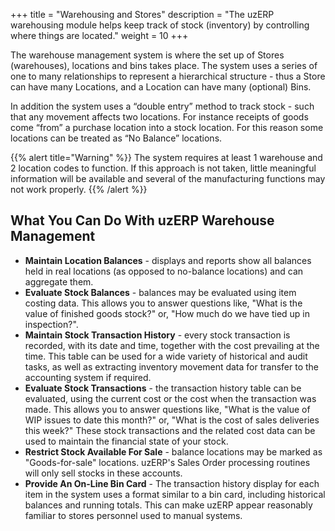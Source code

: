 +++
title = "Warehousing and Stores"
description = "The uzERP warehousing module helps keep track of stock (inventory) by controlling where things are located."
weight = 10
+++

The warehouse management system is where the set up of Stores (warehouses), locations and bins takes place. The system uses a series of one to many relationships to represent a hierarchical structure - thus a Store can have many Locations, and a Location can have many (optional) Bins.

In addition the system uses a “double entry” method to track stock - such that any movement affects two locations. For instance receipts of goods come “from” a purchase location into a stock location. For this reason some locations can be treated as “No Balance” locations.

{{% alert title="Warning" %}}
The system requires at least 1 warehouse and 2 location codes to function. If this approach is not taken, little meaningful information will be available and several of the manufacturing functions may not work properly.
{{% /alert %}}

## What You Can Do With uzERP Warehouse Management

*  **Maintain Location Balances** - displays and reports show all balances held in real locations (as opposed to no-balance locations) and can aggregate them.
*  **Evaluate Stock Balances** - balances may be evaluated using item costing data. This allows you to answer questions like, "What is the value of finished goods stock?" or, "How much do we have tied up in inspection?".
*  **Maintain Stock Transaction History** - every stock transaction is recorded, with its date and time, together with the cost prevailing at the time. This table can be used for a wide variety of historical and audit tasks, as well as extracting inventory movement data for transfer to the accounting system if required.
*  **Evaluate Stock Transactions** - the transaction history table can be evaluated, using the current cost or the cost when the transaction was made. This allows you to answer questions like, "What is the value of WIP issues to date this month?" or, "What is the cost of sales deliveries this week?" These stock transactions and the related cost data can be used to maintain the financial state of your stock. 
*  **Restrict Stock Available For Sale** - balance locations may be marked as "Goods-for-sale" locations. uzERP's Sales Order processing routines will only sell stocks in these accounts. 
*  **Provide An On-Line Bin Card** - The transaction history display for each item in the system uses a format similar to a bin card, including historical balances and running totals. This can make uzERP appear reasonably familiar to stores personnel used to manual systems.
